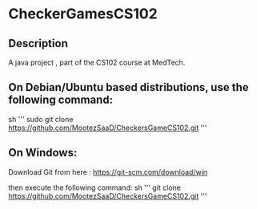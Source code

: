 # CheckerGamesCS102

## Description
A java project , part of the CS102 course at MedTech.

## On Debian/Ubuntu based distributions, use the following command:
sh '''
  sudo git clone https://github.com/MootezSaaD/CheckersGameCS102.git
'''

## On Windows:
Download Git from here :
https://git-scm.com/download/win

then execute the following command:
sh '''
  git clone https://github.com/MootezSaaD/CheckersGameCS102.git
'''
